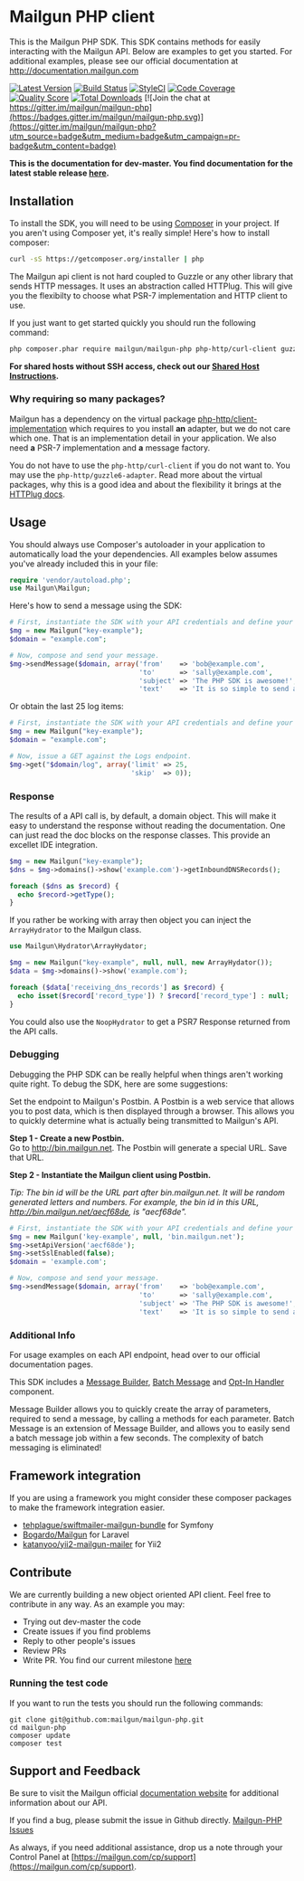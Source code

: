 # Mailgun PHP client

This is the Mailgun PHP SDK. This SDK contains methods for easily interacting 
with the Mailgun API. 
Below are examples to get you started. For additional examples, please see our 
official documentation 
at http://documentation.mailgun.com

[![Latest Version](https://img.shields.io/github/release/mailgun/mailgun-php.svg?style=flat-square)](https://github.com/mailgun/mailgun-php/releases)
[![Build Status](https://img.shields.io/travis/mailgun/mailgun-php.svg?style=flat-square)](https://travis-ci.org/mailgun/mailgun-php)
[![StyleCI](https://styleci.io/repos/11654443/shield?branch=master)](https://styleci.io/repos/11654443)
[![Code Coverage](https://img.shields.io/scrutinizer/coverage/g/mailgun/mailgun-php.svg?style=flat-square)](https://scrutinizer-ci.com/g/mailgun/mailgun-php)
[![Quality Score](https://img.shields.io/scrutinizer/g/mailgun/mailgun-php.svg?style=flat-square)](https://scrutinizer-ci.com/g/mailgun/mailgun-php)
[![Total Downloads](https://img.shields.io/packagist/dt/mailgun/mailgun-php.svg?style=flat-square)](https://packagist.org/packages/mailgun/mailgun-php)
[![Join the chat at https://gitter.im/mailgun/mailgun-php](https://badges.gitter.im/mailgun/mailgun-php.svg)](https://gitter.im/mailgun/mailgun-php?utm_source=badge&utm_medium=badge&utm_campaign=pr-badge&utm_content=badge)

**This is the documentation for dev-master. You find documentation for the latest stable 
release [here](https://github.com/mailgun/mailgun-php/tree/v2.1.2).**

## Installation

To install the SDK, you will need to be using [Composer](http://getcomposer.org/) 
in your project. 
If you aren't using Composer yet, it's really simple! Here's how to install 
composer:

```bash
curl -sS https://getcomposer.org/installer | php
```

The Mailgun api client is not hard coupled to Guzzle or any other library that sends HTTP messages. It uses an abstraction 
called HTTPlug. This will give you the flexibilty to choose what PSR-7 implementation and HTTP client to use. 

If you just want to get started quickly you should run the following command: 

```bash
php composer.phar require mailgun/mailgun-php php-http/curl-client guzzlehttp/psr7
```
**For shared hosts without SSH access, check out our [Shared Host Instructions](SharedHostInstall.md).**

### Why requiring so many packages?

Mailgun has a dependency on the virtual package
[php-http/client-implementation](https://packagist.org/providers/php-http/client-implementation) which requires to you install **an** adapter, but we do not care which one. That is an implementation detail in your application. We also need **a** PSR-7 implementation and **a** message factory. 

You do not have to use the `php-http/curl-client` if you do not want to. You may use the `php-http/guzzle6-adapter`. Read more about the virtual packages, why this is a good idea and about the flexibility it brings at the [HTTPlug docs](http://docs.php-http.org/en/latest/httplug/users.html).

## Usage

You should always use Composer's autoloader in your application to automatically load the your dependencies. All examples below assumes you've already included this in your file:

```php
require 'vendor/autoload.php';
use Mailgun\Mailgun;
```

Here's how to send a message using the SDK:

```php
# First, instantiate the SDK with your API credentials and define your domain. 
$mg = new Mailgun("key-example");
$domain = "example.com";

# Now, compose and send your message.
$mg->sendMessage($domain, array('from'    => 'bob@example.com', 
                                'to'      => 'sally@example.com', 
                                'subject' => 'The PHP SDK is awesome!', 
                                'text'    => 'It is so simple to send a message.'));
```

Or obtain the last 25 log items: 
```php
# First, instantiate the SDK with your API credentials and define your domain. 
$mg = new Mailgun("key-example");
$domain = "example.com";

# Now, issue a GET against the Logs endpoint.
$mg->get("$domain/log", array('limit' => 25, 
                              'skip'  => 0));
```

### Response

The results of a API call is, by default, a domain object. This will make it easy
to understand the response without reading the documentation. One can just read the
doc blocks on the response classes. This provide an excellet IDE integration.
 
```php
$mg = new Mailgun("key-example");
$dns = $mg->domains()->show('example.com')->getInboundDNSRecords();

foreach ($dns as $record) {
  echo $record->getType();
}
```

If you rather be working with array then object you can inject the `ArrayHydrator`
to the Mailgun class. 

```php
use Mailgun\Hydrator\ArrayHydator;

$mg = new Mailgun("key-example", null, null, new ArrayHydator());
$data = $mg->domains()->show('example.com');

foreach ($data['receiving_dns_records'] as $record) {
  echo isset($record['record_type']) ? $record['record_type'] : null;
}
```

You could also use the `NoopHydrator` to get a PSR7 Response returned from 
the API calls. 

### Debugging

Debugging the PHP SDK can be really helpful when things aren't working quite right. 
To debug the SDK, here are some suggestions: 

Set the endpoint to Mailgun's Postbin. A Postbin is a web service that allows you to 
post data, which is then displayed through a browser. This allows you to quickly determine
what is actually being transmitted to Mailgun's API. 

**Step 1 - Create a new Postbin.**  
Go to http://bin.mailgun.net. The Postbin will generate a special URL. Save that URL. 

**Step 2 - Instantiate the Mailgun client using Postbin.**  

*Tip: The bin id will be the URL part after bin.mailgun.net. It will be random generated letters and numbers. For example, the bin id in this URL, http://bin.mailgun.net/aecf68de, is "aecf68de".*

```php
# First, instantiate the SDK with your API credentials and define your domain. 
$mg = new Mailgun('key-example', null, 'bin.mailgun.net');
$mg->setApiVersion('aecf68de');
$mg->setSslEnabled(false);
$domain = 'example.com';

# Now, compose and send your message.
$mg->sendMessage($domain, array('from'    => 'bob@example.com', 
                                'to'      => 'sally@example.com', 
                                'subject' => 'The PHP SDK is awesome!', 
                                'text'    => 'It is so simple to send a message.'));
```
### Additional Info

For usage examples on each API endpoint, head over to our official documentation 
pages. 

This SDK includes a [Message Builder](src/Mailgun/Messages/README.md), 
[Batch Message](src/Mailgun/Messages/README.md) and [Opt-In Handler](src/Mailgun/Lists/README.md) component.

Message Builder allows you to quickly create the array of parameters, required 
to send a message, by calling a methods for each parameter.
Batch Message is an extension of Message Builder, and allows you to easily send 
a batch message job within a few seconds. The complexity of 
batch messaging is eliminated! 

## Framework integration

If you are using a framework you might consider these composer packages to make the framework integration easier. 

* [tehplague/swiftmailer-mailgun-bundle](https://github.com/tehplague/swiftmailer-mailgun-bundle) for Symfony
* [Bogardo/Mailgun](https://github.com/Bogardo/Mailgun) for Laravel
* [katanyoo/yii2-mailgun-mailer](https://github.com/katanyoo/yii2-mailgun-mailer) for Yii2

## Contribute

We are currently building a new object oriented API client. Feel free to contribute in any way. As an example you may: 
* Trying out dev-master the code
* Create issues if you find problems
* Reply to other people's issues
* Review PRs
* Write PR. You find our current milestone [here](https://github.com/mailgun/mailgun-php/milestone/1) 

### Running the test code

If you want to run the tests you should run the following commands: 

```terminal
git clone git@github.com:mailgun/mailgun-php.git
cd mailgun-php
composer update
composer test
```

## Support and Feedback

Be sure to visit the Mailgun official 
[documentation website](http://documentation.mailgun.com/) for additional 
information about our API. 

If you find a bug, please submit the issue in Github directly. 
[Mailgun-PHP Issues](https://github.com/mailgun/mailgun-php/issues)

As always, if you need additional assistance, drop us a note through your Control Panel at
[https://mailgun.com/cp/support](https://mailgun.com/cp/support).

